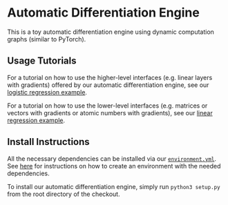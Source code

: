 # Automatic Differentiation Engine

This is a toy automatic differentiation engine using dynamic computation graphs (similar to PyTorch).

## Usage Tutorials

For a tutorial on how to use the higher-level interfaces (e.g. linear layers with gradients) offered by our automatic differentiation engine, see our [logistic regression example](https://github.com/paul-tqh-nguyen/autograd/blob/main/examples/logistic_regression.ipynb).

For a tutorial on how to use the lower-level interfaces (e.g. matrices or vectors with gradients or atomic numbers with gradients), see our [linear regression example](https://github.com/paul-tqh-nguyen/autograd/blob/main/examples/linear_regression.ipynb).

## Install Instructions

All the necessary dependencies can be installed via our [`environment.yml`](https://github.com/paul-tqh-nguyen/autograd/blob/main/environment.yml). See [here](https://docs.conda.io/projects/conda/en/latest/user-guide/tasks/manage-environments.html#creating-an-environment-from-an-environment-yml-file) for instructions on how to create an environment with the needed dependencies.

To install our automatic differentiation engine, simply run `python3 setup.py` from the root directory of the checkout. 